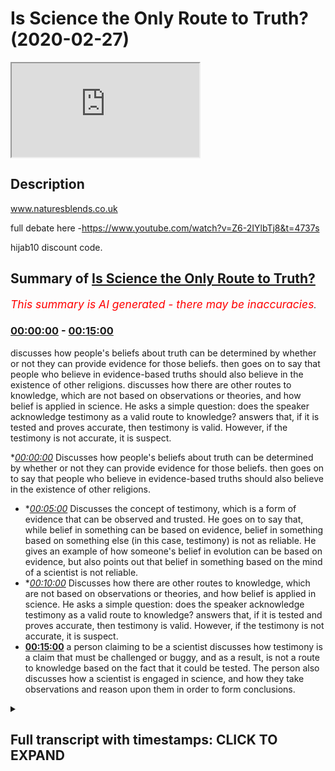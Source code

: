 # Is Science the Only Route to Truth? (2020-02-27)

<iframe loading='lazy' src='https://www.youtube.com/embed/O2DE8vQCX2Y'></iframe>

## Description

www.naturesblends.co.uk 

full debate here -https://www.youtube.com/watch?v=Z6-2IYlbTj8&t=4737s

hijab10 discount code.

## Summary of [Is Science the Only Route to Truth?](https://www.youtube.com/watch?v=O2DE8vQCX2Y)


*<span style="color:red; font-size:125%">This summary is AI generated - there may be inaccuracies</span>. [](/)*

### [00:00:00](https://www.youtube.com/watch?v=O2DE8vQCX2Y&t=0) - [00:15:00](https://www.youtube.com/watch?v=O2DE8vQCX2Y&t=900)

discusses how people's beliefs about truth can be determined by whether or not they can provide evidence for those beliefs. then goes on to say that people who believe in evidence-based truths should also believe in the existence of other religions. discusses how there are other routes to knowledge, which are not based on observations or theories, and how belief is applied in science. He asks a simple question: does the speaker acknowledge testimony as a valid route to knowledge? answers that, if it is tested and proves accurate, then testimony is valid. However, if the testimony is not accurate, it is suspect.

**[00:00:00](https://www.youtube.com/watch?v=O2DE8vQCX2Y&t=0)* Discusses how people's beliefs about truth can be determined by whether or not they can provide evidence for those beliefs. then goes on to say that people who believe in evidence-based truths should also believe in the existence of other religions.
* **[00:05:00](https://www.youtube.com/watch?v=O2DE8vQCX2Y&t=300)* Discusses the concept of testimony, which is a form of evidence that can be observed and trusted. He goes on to say that, while belief in something can be based on evidence, belief in something based on something else (in this case, testimony) is not as reliable. He gives an example of how someone's belief in evolution can be based on evidence, but also points out that belief in something based on the mind of a scientist is not reliable.
* **[00:10:00](https://www.youtube.com/watch?v=O2DE8vQCX2Y&t=600)* Discusses how there are other routes to knowledge, which are not based on observations or theories, and how belief is applied in science. He asks a simple question: does the speaker acknowledge testimony as a valid route to knowledge? answers that, if it is tested and proves accurate, then testimony is valid. However, if the testimony is not accurate, it is suspect.
* **[00:15:00](https://www.youtube.com/watch?v=O2DE8vQCX2Y&t=900)** a person claiming to be a scientist discusses how testimony is a claim that must be challenged or buggy, and as a result, is not a route to knowledge based on the fact that it could be tested. The person also discusses how a scientist is engaged in science, and how they take observations and reason upon them in order to form conclusions.

<details><summary><h2>Full transcript with timestamps: CLICK TO EXPAND</h2></summary>

[0:00:00](https://youtu.be/O2DE8vQCX2Y?t=0) Mollie Kuramoto laborer kettle guys make  
[0:00:02](https://youtu.be/O2DE8vQCX2Y?t=2) sure that you try these supplements out  
[0:00:05](https://youtu.be/O2DE8vQCX2Y?t=5) there very very good very healthy  
[0:00:07](https://youtu.be/O2DE8vQCX2Y?t=7) natural and you can check the link in  
[0:00:11](https://youtu.be/O2DE8vQCX2Y?t=11) the description box that is nature's  
[0:00:13](https://youtu.be/O2DE8vQCX2Y?t=13) blend black seed oil and they have other  
[0:00:15](https://youtu.be/O2DE8vQCX2Y?t=15) things as well oh yeah no editor boy boy  
[0:00:21](https://youtu.be/O2DE8vQCX2Y?t=21) boy  
[0:00:30](https://youtu.be/O2DE8vQCX2Y?t=30) you  
[0:00:38](https://youtu.be/O2DE8vQCX2Y?t=38) okay so this section will be a  
[0:00:40](https://youtu.be/O2DE8vQCX2Y?t=40) discussion a bit of back and forth  
[0:00:42](https://youtu.be/O2DE8vQCX2Y?t=42) between our two speakers I will be  
[0:00:44](https://youtu.be/O2DE8vQCX2Y?t=44) moderating to try and keep things on  
[0:00:46](https://youtu.be/O2DE8vQCX2Y?t=46) topic so forgive me for any mistakes I  
[0:00:49](https://youtu.be/O2DE8vQCX2Y?t=49) make hopefully I don't make any and this  
[0:00:52](https://youtu.be/O2DE8vQCX2Y?t=52) is a 15 minute section reminder that  
[0:00:54](https://youtu.be/O2DE8vQCX2Y?t=54) after the closing remarks after this  
[0:00:56](https://youtu.be/O2DE8vQCX2Y?t=56) there will be Q&A so please do send your  
[0:00:59](https://youtu.be/O2DE8vQCX2Y?t=59) Q&A questions to that slider yeah so  
[0:01:03](https://youtu.be/O2DE8vQCX2Y?t=63) without further ado whichever one of you  
[0:01:05](https://youtu.be/O2DE8vQCX2Y?t=65) wants to hello John  
[0:01:11](https://youtu.be/O2DE8vQCX2Y?t=71) yes so I think before we before we this  
[0:01:16](https://youtu.be/O2DE8vQCX2Y?t=76) before we start this discussion session  
[0:01:18](https://youtu.be/O2DE8vQCX2Y?t=78) it's very important to determine  
[0:01:20](https://youtu.be/O2DE8vQCX2Y?t=80) something do you believe your opinions  
[0:01:23](https://youtu.be/O2DE8vQCX2Y?t=83) matter or don't they matter they matter  
[0:01:25](https://youtu.be/O2DE8vQCX2Y?t=85) to me  
[0:01:26](https://youtu.be/O2DE8vQCX2Y?t=86) okay so okay don't matter to the  
[0:01:28](https://youtu.be/O2DE8vQCX2Y?t=88) universe no no because if you if you  
[0:01:30](https://youtu.be/O2DE8vQCX2Y?t=90) don't believe your own opinions matter  
[0:01:31](https://youtu.be/O2DE8vQCX2Y?t=91) then I'm not going to take them  
[0:01:32](https://youtu.be/O2DE8vQCX2Y?t=92) seriously is no point this discussion  
[0:01:33](https://youtu.be/O2DE8vQCX2Y?t=93) becomes absurd from that perspective  
[0:01:35](https://youtu.be/O2DE8vQCX2Y?t=95) then right so if the you might if you  
[0:01:37](https://youtu.be/O2DE8vQCX2Y?t=97) believe your opinions matter then  
[0:01:39](https://youtu.be/O2DE8vQCX2Y?t=99) obviously the Oh matter to us is work so  
[0:01:40](https://youtu.be/O2DE8vQCX2Y?t=100) because we're having it until until  
[0:01:42](https://youtu.be/O2DE8vQCX2Y?t=102) trying to have a discussion today  
[0:01:44](https://youtu.be/O2DE8vQCX2Y?t=104) regarding a very important topic so you  
[0:01:47](https://youtu.be/O2DE8vQCX2Y?t=107) do acknowledge your opinions matter  
[0:01:48](https://youtu.be/O2DE8vQCX2Y?t=108) right well in the confines of this room  
[0:01:52](https://youtu.be/O2DE8vQCX2Y?t=112) certainly yes so if we had this  
[0:01:54](https://youtu.be/O2DE8vQCX2Y?t=114) discussion outside this room would you  
[0:01:56](https://youtu.be/O2DE8vQCX2Y?t=116) think I mean it's a very simple question  
[0:02:00](https://youtu.be/O2DE8vQCX2Y?t=120) I mean you wouldn't be here today  
[0:02:01](https://youtu.be/O2DE8vQCX2Y?t=121) expressing your views if you didn't  
[0:02:02](https://youtu.be/O2DE8vQCX2Y?t=122) believe your opinions mattered  
[0:02:03](https://youtu.be/O2DE8vQCX2Y?t=123) well I was going to save my response to  
[0:02:07](https://youtu.be/O2DE8vQCX2Y?t=127) your challenge that why do I do this why  
[0:02:11](https://youtu.be/O2DE8vQCX2Y?t=131) don't why am I here debating for my  
[0:02:13](https://youtu.be/O2DE8vQCX2Y?t=133) closing remarks but okay I can take your  
[0:02:16](https://youtu.be/O2DE8vQCX2Y?t=136) question now I do it because I want to  
[0:02:19](https://youtu.be/O2DE8vQCX2Y?t=139) secular world you want to say I want a  
[0:02:22](https://youtu.be/O2DE8vQCX2Y?t=142) world in which religious opinions do not  
[0:02:27](https://youtu.be/O2DE8vQCX2Y?t=147) control political or educational matters  
[0:02:33](https://youtu.be/O2DE8vQCX2Y?t=153) okay so you just usually said you want a  
[0:02:36](https://youtu.be/O2DE8vQCX2Y?t=156) secular world where religious opinions  
[0:02:38](https://youtu.be/O2DE8vQCX2Y?t=158) do not have influence exactly so but to  
[0:02:41](https://youtu.be/O2DE8vQCX2Y?t=161) do that wouldn't you say if you're gonna  
[0:02:43](https://youtu.be/O2DE8vQCX2Y?t=163) be if we're gonna do this in in in a in  
[0:02:46](https://youtu.be/O2DE8vQCX2Y?t=166) a academic way at least when you say you  
[0:02:48](https://youtu.be/O2DE8vQCX2Y?t=168) would have to first understand and study  
[0:02:50](https://youtu.be/O2DE8vQCX2Y?t=170) all religions or look  
[0:02:51](https://youtu.be/O2DE8vQCX2Y?t=171) to them at least because which you  
[0:02:53](https://youtu.be/O2DE8vQCX2Y?t=173) obviously haven't done when it comes to  
[0:02:54](https://youtu.be/O2DE8vQCX2Y?t=174) Islam today right so why can't why have  
[0:02:56](https://youtu.be/O2DE8vQCX2Y?t=176) the the outlook already that that's what  
[0:02:59](https://youtu.be/O2DE8vQCX2Y?t=179) you want when you don't even know what  
[0:03:00](https://youtu.be/O2DE8vQCX2Y?t=180) Islam has to say regarding life  
[0:03:02](https://youtu.be/O2DE8vQCX2Y?t=182) regarding my life in the universe  
[0:03:04](https://youtu.be/O2DE8vQCX2Y?t=184) regarding other fundamental things that  
[0:03:06](https://youtu.be/O2DE8vQCX2Y?t=186) are relevant to us as human beings well  
[0:03:08](https://youtu.be/O2DE8vQCX2Y?t=188) that's a good question  
[0:03:10](https://youtu.be/O2DE8vQCX2Y?t=190) it's because without evidence for a god  
[0:03:14](https://youtu.be/O2DE8vQCX2Y?t=194) it doesn't really matter what any of the  
[0:03:17](https://youtu.be/O2DE8vQCX2Y?t=197) Scriptures of any religion do say so you  
[0:03:20](https://youtu.be/O2DE8vQCX2Y?t=200) might as well say that my Loch Ness  
[0:03:25](https://youtu.be/O2DE8vQCX2Y?t=205) monster is pink and like Nutella okay so  
[0:03:30](https://youtu.be/O2DE8vQCX2Y?t=210) let's try to unravel this a bit so now  
[0:03:32](https://youtu.be/O2DE8vQCX2Y?t=212) and I think it's important to highlight  
[0:03:33](https://youtu.be/O2DE8vQCX2Y?t=213) this John you seem to have a underlying  
[0:03:36](https://youtu.be/O2DE8vQCX2Y?t=216) premise which is evidence is what comes  
[0:03:39](https://youtu.be/O2DE8vQCX2Y?t=219) from observation yes and something that  
[0:03:42](https://youtu.be/O2DE8vQCX2Y?t=222) you can observe and study that way right  
[0:03:44](https://youtu.be/O2DE8vQCX2Y?t=224) yes so in other words I want I wasn't  
[0:03:46](https://youtu.be/O2DE8vQCX2Y?t=226) calling you someone who described the  
[0:03:47](https://youtu.be/O2DE8vQCX2Y?t=227) scientism if you if you and I'm sure  
[0:03:49](https://youtu.be/O2DE8vQCX2Y?t=229) everyone will acknowledge this I asked  
[0:03:51](https://youtu.be/O2DE8vQCX2Y?t=231) you to describe to something similar to  
[0:03:52](https://youtu.be/O2DE8vQCX2Y?t=232) scientism  
[0:03:53](https://youtu.be/O2DE8vQCX2Y?t=233) I don't want to label you that's what I  
[0:03:54](https://youtu.be/O2DE8vQCX2Y?t=234) said right it's just the correct you on  
[0:03:56](https://youtu.be/O2DE8vQCX2Y?t=236) that right but the point being do you  
[0:03:58](https://youtu.be/O2DE8vQCX2Y?t=238) acknowledge or is your view your outlook  
[0:04:00](https://youtu.be/O2DE8vQCX2Y?t=240) that science is the only way to truth  
[0:04:03](https://youtu.be/O2DE8vQCX2Y?t=243) yes okay good so do you not see the  
[0:04:06](https://youtu.be/O2DE8vQCX2Y?t=246) issues with that outlook or the problems  
[0:04:09](https://youtu.be/O2DE8vQCX2Y?t=249) of that outlook well you can try  
[0:04:11](https://youtu.be/O2DE8vQCX2Y?t=251) explaining it okay so okay so let me  
[0:04:13](https://youtu.be/O2DE8vQCX2Y?t=253) give you an example have you been  
[0:04:17](https://youtu.be/O2DE8vQCX2Y?t=257) have you been to India have you been to  
[0:04:20](https://youtu.be/O2DE8vQCX2Y?t=260) India no I haven't you haven't been to  
[0:04:22](https://youtu.be/O2DE8vQCX2Y?t=262) India I'd love to okay do you believe in  
[0:04:23](https://youtu.be/O2DE8vQCX2Y?t=263) the exists yes okay so you haven't been  
[0:04:27](https://youtu.be/O2DE8vQCX2Y?t=267) there you haven't observed it yet you  
[0:04:29](https://youtu.be/O2DE8vQCX2Y?t=269) believe it exists the effort is also  
[0:04:31](https://youtu.be/O2DE8vQCX2Y?t=271) insane okay so what so what do you mean  
[0:04:33](https://youtu.be/O2DE8vQCX2Y?t=273) by the evidence is very convincing  
[0:04:35](https://youtu.be/O2DE8vQCX2Y?t=275) I've seen photographs taken from space  
[0:04:38](https://youtu.be/O2DE8vQCX2Y?t=278) brilliant okay what else do we need more  
[0:04:42](https://youtu.be/O2DE8vQCX2Y?t=282) okay so okay fine no I was just giving  
[0:04:44](https://youtu.be/O2DE8vQCX2Y?t=284) you the benefit of the doubt that you  
[0:04:45](https://youtu.be/O2DE8vQCX2Y?t=285) can give us a bit more second what I  
[0:04:46](https://youtu.be/O2DE8vQCX2Y?t=286) know of people who have come from India  
[0:04:48](https://youtu.be/O2DE8vQCX2Y?t=288) yeah who have visited I think mine is  
[0:04:51](https://youtu.be/O2DE8vQCX2Y?t=291) there now okay and I I'm on messenger  
[0:04:54](https://youtu.be/O2DE8vQCX2Y?t=294) and Facebook okay with him he's  
[0:04:56](https://youtu.be/O2DE8vQCX2Y?t=296) currently where is he currently  
[0:05:00](https://youtu.be/O2DE8vQCX2Y?t=300) Calcutta currently so here's a problem  
[0:05:03](https://youtu.be/O2DE8vQCX2Y?t=303) Johnny you haven't observed India  
[0:05:06](https://youtu.be/O2DE8vQCX2Y?t=306) yourself yet you believe it exists based  
[0:05:08](https://youtu.be/O2DE8vQCX2Y?t=308) on photographs and people have been  
[0:05:10](https://youtu.be/O2DE8vQCX2Y?t=310) there now how do you know those  
[0:05:12](https://youtu.be/O2DE8vQCX2Y?t=312) photographs photographs are actually of  
[0:05:14](https://youtu.be/O2DE8vQCX2Y?t=314) India and that you know just be told  
[0:05:16](https://youtu.be/O2DE8vQCX2Y?t=316) they're of India well I think that you'd  
[0:05:24](https://youtu.be/O2DE8vQCX2Y?t=324) have to you're on a loser there because  
[0:05:26](https://youtu.be/O2DE8vQCX2Y?t=326) your hope you're having to try to  
[0:05:27](https://youtu.be/O2DE8vQCX2Y?t=327) rubbish all of the photographs taken  
[0:05:31](https://youtu.be/O2DE8vQCX2Y?t=331) from space by all of the space craft all  
[0:05:34](https://youtu.be/O2DE8vQCX2Y?t=334) of them orbiting satellites and all of  
[0:05:38](https://youtu.be/O2DE8vQCX2Y?t=338) the spacemen that have been in have you  
[0:05:40](https://youtu.be/O2DE8vQCX2Y?t=340) seen okay have you seen yourself  
[0:05:41](https://youtu.be/O2DE8vQCX2Y?t=341) satellites that are up there right now  
[0:05:44](https://youtu.be/O2DE8vQCX2Y?t=344) yes you can observe satellite have you  
[0:05:47](https://youtu.be/O2DE8vQCX2Y?t=347) observed them yourself through a  
[0:05:48](https://youtu.be/O2DE8vQCX2Y?t=348) telescope I have yes you have okay so  
[0:05:50](https://youtu.be/O2DE8vQCX2Y?t=350) here's the thing what I'm saying  
[0:05:51](https://youtu.be/O2DE8vQCX2Y?t=351) regarding India is you haven't observed  
[0:05:53](https://youtu.be/O2DE8vQCX2Y?t=353) it yourself so what I'm saying  
[0:05:55](https://youtu.be/O2DE8vQCX2Y?t=355) essentially is your belief India exists  
[0:05:57](https://youtu.be/O2DE8vQCX2Y?t=357) is based on something called testimony  
[0:05:59](https://youtu.be/O2DE8vQCX2Y?t=359) right in the it's called in philosophy  
[0:06:01](https://youtu.be/O2DE8vQCX2Y?t=361) this is known as authentic and valid  
[0:06:03](https://youtu.be/O2DE8vQCX2Y?t=363) testimony right which is by the way John  
[0:06:05](https://youtu.be/O2DE8vQCX2Y?t=365) an integral part of the scientific  
[0:06:06](https://youtu.be/O2DE8vQCX2Y?t=366) method  
[0:06:07](https://youtu.be/O2DE8vQCX2Y?t=367) well yes something you deny in your book  
[0:06:09](https://youtu.be/O2DE8vQCX2Y?t=369) itself but the the testament can itself  
[0:06:14](https://youtu.be/O2DE8vQCX2Y?t=374) be trusted I mean with the right  
[0:06:16](https://youtu.be/O2DE8vQCX2Y?t=376) equipment I can go and investigate  
[0:06:19](https://youtu.be/O2DE8vQCX2Y?t=379) sure that's a potential John but right  
[0:06:22](https://youtu.be/O2DE8vQCX2Y?t=382) now you haven't done that yet you  
[0:06:23](https://youtu.be/O2DE8vQCX2Y?t=383) believe in the exists right so your  
[0:06:26](https://youtu.be/O2DE8vQCX2Y?t=386) belief is not based upon what you can do  
[0:06:28](https://youtu.be/O2DE8vQCX2Y?t=388) as far as observing it it's based on  
[0:06:30](https://youtu.be/O2DE8vQCX2Y?t=390) something else so what I'm trying to  
[0:06:32](https://youtu.be/O2DE8vQCX2Y?t=392) highlight you John is that are you  
[0:06:34](https://youtu.be/O2DE8vQCX2Y?t=394) willing to acknowledge that there are  
[0:06:35](https://youtu.be/O2DE8vQCX2Y?t=395) other routes to knowledge other than  
[0:06:36](https://youtu.be/O2DE8vQCX2Y?t=396) just science which you're demonstrating  
[0:06:38](https://youtu.be/O2DE8vQCX2Y?t=398) right now by a highlighting that you  
[0:06:40](https://youtu.be/O2DE8vQCX2Y?t=400) believe in the existent observed it  
[0:06:42](https://youtu.be/O2DE8vQCX2Y?t=402) yourself pictures could be pictures are  
[0:06:44](https://youtu.be/O2DE8vQCX2Y?t=404) testimonial someone is telling you those  
[0:06:46](https://youtu.be/O2DE8vQCX2Y?t=406) pictures of India you're going by the  
[0:06:48](https://youtu.be/O2DE8vQCX2Y?t=408) testimony of people let me give you  
[0:06:50](https://youtu.be/O2DE8vQCX2Y?t=410) another example which may be closer to  
[0:06:52](https://youtu.be/O2DE8vQCX2Y?t=412) home which may help you a bit there if  
[0:06:53](https://youtu.be/O2DE8vQCX2Y?t=413) you don't mind right do you believe  
[0:06:55](https://youtu.be/O2DE8vQCX2Y?t=415) evolution the Darwinian mechanism is  
[0:06:57](https://youtu.be/O2DE8vQCX2Y?t=417) true yes okay I don't listen as a an X  
[0:07:03](https://youtu.be/O2DE8vQCX2Y?t=423) I'm steeped I don't use terms like I  
[0:07:06](https://youtu.be/O2DE8vQCX2Y?t=426) believe I use terms like the evidence  
[0:07:11](https://youtu.be/O2DE8vQCX2Y?t=431) is Church the evidence show shows that  
[0:07:14](https://youtu.be/O2DE8vQCX2Y?t=434) that evolution is a fact so you believe  
[0:07:17](https://youtu.be/O2DE8vQCX2Y?t=437) the Darwinian mechanism particular well  
[0:07:20](https://youtu.be/O2DE8vQCX2Y?t=440) now are you going to pin me down to a  
[0:07:22](https://youtu.be/O2DE8vQCX2Y?t=442) man who died 150 years ago or are you  
[0:07:24](https://youtu.be/O2DE8vQCX2Y?t=444) going to allow me to update us give us  
[0:07:27](https://youtu.be/O2DE8vQCX2Y?t=447) your definition how do you want equality  
[0:07:30](https://youtu.be/O2DE8vQCX2Y?t=450) on call it evolution just evolution  
[0:07:32](https://youtu.be/O2DE8vQCX2Y?t=452) engine at its basic level all evolution  
[0:07:35](https://youtu.be/O2DE8vQCX2Y?t=455) means is change and we can observe  
[0:07:39](https://youtu.be/O2DE8vQCX2Y?t=459) change happening yesterday yeah and we  
[0:07:42](https://youtu.be/O2DE8vQCX2Y?t=462) can see evidence which for which of a  
[0:07:47](https://youtu.be/O2DE8vQCX2Y?t=467) progression of things that happened in  
[0:07:49](https://youtu.be/O2DE8vQCX2Y?t=469) the past yep in the fossil record and so  
[0:07:51](https://youtu.be/O2DE8vQCX2Y?t=471) on and so the best explanation is that  
[0:07:55](https://youtu.be/O2DE8vQCX2Y?t=475) change happened in the past - okay good  
[0:07:58](https://youtu.be/O2DE8vQCX2Y?t=478) so so so this week like this good you're  
[0:08:01](https://youtu.be/O2DE8vQCX2Y?t=481) saying that so you so what I'm asking  
[0:08:02](https://youtu.be/O2DE8vQCX2Y?t=482) you specifically is do you believe the  
[0:08:05](https://youtu.be/O2DE8vQCX2Y?t=485) theory of evolution is true yes okay so  
[0:08:09](https://youtu.be/O2DE8vQCX2Y?t=489) in you saying yes have you done all of  
[0:08:12](https://youtu.be/O2DE8vQCX2Y?t=492) the observations which led to that  
[0:08:15](https://youtu.be/O2DE8vQCX2Y?t=495) conclusion basically this is the were  
[0:08:18](https://youtu.be/O2DE8vQCX2Y?t=498) you there that's coming from your own  
[0:08:21](https://youtu.be/O2DE8vQCX2Y?t=501) perspective because you said evidence is  
[0:08:23](https://youtu.be/O2DE8vQCX2Y?t=503) something which is observable yeah it's  
[0:08:25](https://youtu.be/O2DE8vQCX2Y?t=505) something that's repeatable and  
[0:08:26](https://youtu.be/O2DE8vQCX2Y?t=506) something that's sharable if anything  
[0:08:27](https://youtu.be/O2DE8vQCX2Y?t=507) and you've said also in your book and  
[0:08:28](https://youtu.be/O2DE8vQCX2Y?t=508) your videos that anything that comes  
[0:08:29](https://youtu.be/O2DE8vQCX2Y?t=509) from the human mind can't be trusted  
[0:08:32](https://youtu.be/O2DE8vQCX2Y?t=512) because it's tainted your words so the  
[0:08:35](https://youtu.be/O2DE8vQCX2Y?t=515) theory that you believe in is coming  
[0:08:37](https://youtu.be/O2DE8vQCX2Y?t=517) from the mind of a scientist no no the  
[0:08:40](https://youtu.be/O2DE8vQCX2Y?t=520) theory that I subscribe to is that  
[0:08:45](https://youtu.be/O2DE8vQCX2Y?t=525) change can be observed and potentially I  
[0:08:48](https://youtu.be/O2DE8vQCX2Y?t=528) can go and observe change you know I  
[0:08:50](https://youtu.be/O2DE8vQCX2Y?t=530) think have you seen the big petri dish  
[0:08:54](https://youtu.be/O2DE8vQCX2Y?t=534) experiment no I have a fantastic  
[0:08:56](https://youtu.be/O2DE8vQCX2Y?t=536) experiment they made a pet you know the  
[0:08:58](https://youtu.be/O2DE8vQCX2Y?t=538) petri dishes mhm yeah it's a it's a  
[0:09:01](https://youtu.be/O2DE8vQCX2Y?t=541) culture container which you put a  
[0:09:03](https://youtu.be/O2DE8vQCX2Y?t=543) nutrient jelly in and then you can grow  
[0:09:05](https://youtu.be/O2DE8vQCX2Y?t=545) bacteria okay they made a great big one  
[0:09:08](https://youtu.be/O2DE8vQCX2Y?t=548) some meter long and they've put two  
[0:09:11](https://youtu.be/O2DE8vQCX2Y?t=551) different bacteria no they put a  
[0:09:17](https://youtu.be/O2DE8vQCX2Y?t=557) bacterium same culture of bacteria in  
[0:09:20](https://youtu.be/O2DE8vQCX2Y?t=560) each end and in between them they've put  
[0:09:23](https://youtu.be/O2DE8vQCX2Y?t=563) increasing string  
[0:09:25](https://youtu.be/O2DE8vQCX2Y?t=565) of antibiotic okay 10% 20% 100% and  
[0:09:31](https://youtu.be/O2DE8vQCX2Y?t=571) initially the bacteria spread in the  
[0:09:36](https://youtu.be/O2DE8vQCX2Y?t=576) area where there's no antibiotic there's  
[0:09:39](https://youtu.be/O2DE8vQCX2Y?t=579) a video of this because it speeded up  
[0:09:41](https://youtu.be/O2DE8vQCX2Y?t=581) you know we use organisms that have a  
[0:09:44](https://youtu.be/O2DE8vQCX2Y?t=584) short lifetime because we can't observe  
[0:09:47](https://youtu.be/O2DE8vQCX2Y?t=587) yeah massive changes we don't live long  
[0:09:49](https://youtu.be/O2DE8vQCX2Y?t=589) enough okay so bacteria are perfect they  
[0:09:52](https://youtu.be/O2DE8vQCX2Y?t=592) reproduce every 20 minutes okay  
[0:09:54](https://youtu.be/O2DE8vQCX2Y?t=594) so initially they stay confined yep in  
[0:09:59](https://youtu.be/O2DE8vQCX2Y?t=599) the area where there's no antibiotic but  
[0:10:01](https://youtu.be/O2DE8vQCX2Y?t=601) a few of them you take and they can  
[0:10:03](https://youtu.be/O2DE8vQCX2Y?t=603) break out and pass into the area where  
[0:10:05](https://youtu.be/O2DE8vQCX2Y?t=605) the antibiotic is 10% okay more time  
[0:10:08](https://youtu.be/O2DE8vQCX2Y?t=608) goes by and an even smaller number  
[0:10:11](https://youtu.be/O2DE8vQCX2Y?t=611) mutate and they pass into the 20% so on  
[0:10:14](https://youtu.be/O2DE8vQCX2Y?t=614) and so forth you get a picture  
[0:10:15](https://youtu.be/O2DE8vQCX2Y?t=615) eventually they can colonize the hundred  
[0:10:17](https://youtu.be/O2DE8vQCX2Y?t=617) percent strength sure that's that's an  
[0:10:20](https://youtu.be/O2DE8vQCX2Y?t=620) observation change being a plane yes  
[0:10:23](https://youtu.be/O2DE8vQCX2Y?t=623) repeatedly sure and sherab lee yes you  
[0:10:26](https://youtu.be/O2DE8vQCX2Y?t=626) can watch it sir I agree today so let's  
[0:10:28](https://youtu.be/O2DE8vQCX2Y?t=628) make a distinction there there is a  
[0:10:30](https://youtu.be/O2DE8vQCX2Y?t=630) difference between observations of  
[0:10:31](https://youtu.be/O2DE8vQCX2Y?t=631) science and theories of science right  
[0:10:34](https://youtu.be/O2DE8vQCX2Y?t=634) yes so what I'm trying to highlight to  
[0:10:36](https://youtu.be/O2DE8vQCX2Y?t=636) you is that there are other routes to  
[0:10:38](https://youtu.be/O2DE8vQCX2Y?t=638) knowledge which are involved even within  
[0:10:40](https://youtu.be/O2DE8vQCX2Y?t=640) the scientific method itself which you  
[0:10:42](https://youtu.be/O2DE8vQCX2Y?t=642) have to rely upon for you to believe the  
[0:10:44](https://youtu.be/O2DE8vQCX2Y?t=644) conclusions of science well which you  
[0:10:46](https://youtu.be/O2DE8vQCX2Y?t=646) reject by the way so I want to know  
[0:10:48](https://youtu.be/O2DE8vQCX2Y?t=648) which way is it do you acknowledge that  
[0:10:49](https://youtu.be/O2DE8vQCX2Y?t=649) there are other routes to knowledge such  
[0:10:51](https://youtu.be/O2DE8vQCX2Y?t=651) as testimony well testimonial knowledge  
[0:10:53](https://youtu.be/O2DE8vQCX2Y?t=653) or do well firm to that science is the  
[0:10:55](https://youtu.be/O2DE8vQCX2Y?t=655) only way to truth where you are trying  
[0:10:56](https://youtu.be/O2DE8vQCX2Y?t=656) to put words into my mouth I'm asking  
[0:10:58](https://youtu.be/O2DE8vQCX2Y?t=658) you the question okay is trying to make  
[0:11:02](https://youtu.be/O2DE8vQCX2Y?t=662) me you see the trouble is the word  
[0:11:03](https://youtu.be/O2DE8vQCX2Y?t=663) belief has two meanings  
[0:11:07](https://youtu.be/O2DE8vQCX2Y?t=667) it can mean merely accepting something  
[0:11:11](https://youtu.be/O2DE8vQCX2Y?t=671) which we know to be true like you know  
[0:11:14](https://youtu.be/O2DE8vQCX2Y?t=674) if I jump off a roof of very probably  
[0:11:17](https://youtu.be/O2DE8vQCX2Y?t=677) for nobody would contest that so to all  
[0:11:22](https://youtu.be/O2DE8vQCX2Y?t=682) intents and purposes it does not need  
[0:11:24](https://youtu.be/O2DE8vQCX2Y?t=684) actively believing we can observe  
[0:11:27](https://youtu.be/O2DE8vQCX2Y?t=687) believing now in what are they calling  
[0:11:31](https://youtu.be/O2DE8vQCX2Y?t=691) give me a word for the the I'm lost  
[0:11:38](https://youtu.be/O2DE8vQCX2Y?t=698) big machine you put a person in and you  
[0:11:40](https://youtu.be/O2DE8vQCX2Y?t=700) watch his brain you put you give him  
[0:11:44](https://youtu.be/O2DE8vQCX2Y?t=704) radioactive material thank you yeah yeah  
[0:11:50](https://youtu.be/O2DE8vQCX2Y?t=710) medicals come on tell me the name that's  
[0:11:53](https://youtu.be/O2DE8vQCX2Y?t=713) it thank you mr I've been in one MRI  
[0:11:55](https://youtu.be/O2DE8vQCX2Y?t=715) scanner and the functional MRI scanner  
[0:11:59](https://youtu.be/O2DE8vQCX2Y?t=719) is the one way you can put in a decaying  
[0:12:02](https://youtu.be/O2DE8vQCX2Y?t=722) substance into the radioactivity  
[0:12:05](https://youtu.be/O2DE8vQCX2Y?t=725) decaying harmless into the bloodstream  
[0:12:07](https://youtu.be/O2DE8vQCX2Y?t=727) and watch where it congregates so if you  
[0:12:12](https://youtu.be/O2DE8vQCX2Y?t=732) give somebody in an MRI scanner pictures  
[0:12:16](https://youtu.be/O2DE8vQCX2Y?t=736) of things that need believing and  
[0:12:19](https://youtu.be/O2DE8vQCX2Y?t=739) pictures of things which are known you  
[0:12:21](https://youtu.be/O2DE8vQCX2Y?t=741) can see how actively thinking he is and  
[0:12:27](https://youtu.be/O2DE8vQCX2Y?t=747) things that need believing attract a lot  
[0:12:32](https://youtu.be/O2DE8vQCX2Y?t=752) of this activity things like my horse  
[0:12:37](https://youtu.be/O2DE8vQCX2Y?t=757) will win the race you need to actively  
[0:12:40](https://youtu.be/O2DE8vQCX2Y?t=760) believe that but things like yesterday  
[0:12:45](https://youtu.be/O2DE8vQCX2Y?t=765) this horse won the race that's a  
[0:12:47](https://youtu.be/O2DE8vQCX2Y?t=767) foregone conclusion we know that is now  
[0:12:49](https://youtu.be/O2DE8vQCX2Y?t=769) a fact you don't need to believe that if  
[0:12:52](https://youtu.be/O2DE8vQCX2Y?t=772) it was really interesting the science  
[0:12:55](https://youtu.be/O2DE8vQCX2Y?t=775) lessons I'm sure is we got a lot to  
[0:12:57](https://youtu.be/O2DE8vQCX2Y?t=777) learn from you because you asked me  
[0:12:59](https://youtu.be/O2DE8vQCX2Y?t=779) about where I need to use belief in  
[0:13:02](https://youtu.be/O2DE8vQCX2Y?t=782) science no I'm asking a very simple  
[0:13:04](https://youtu.be/O2DE8vQCX2Y?t=784) question do you acknowledge that there  
[0:13:06](https://youtu.be/O2DE8vQCX2Y?t=786) are other routes to knowledge which I'm  
[0:13:08](https://youtu.be/O2DE8vQCX2Y?t=788) Ted go to the scientific method itself  
[0:13:09](https://youtu.be/O2DE8vQCX2Y?t=789) such as testimony oh don't you  
[0:13:11](https://youtu.be/O2DE8vQCX2Y?t=791) acknowledge that or you just think just  
[0:13:13](https://youtu.be/O2DE8vQCX2Y?t=793) purely oh because according to your book  
[0:13:15](https://youtu.be/O2DE8vQCX2Y?t=795) and you may want to change your opinion  
[0:13:16](https://youtu.be/O2DE8vQCX2Y?t=796) the observations repeatable and a  
[0:13:19](https://youtu.be/O2DE8vQCX2Y?t=799) shareable . according to that type of  
[0:13:21](https://youtu.be/O2DE8vQCX2Y?t=801) definition you're pigeon holing yourself  
[0:13:23](https://youtu.be/O2DE8vQCX2Y?t=803) in many ways because you're in a way  
[0:13:25](https://youtu.be/O2DE8vQCX2Y?t=805) you're denying the scientific enterprise  
[0:13:27](https://youtu.be/O2DE8vQCX2Y?t=807) you're denying science in itself right  
[0:13:29](https://youtu.be/O2DE8vQCX2Y?t=809) because so just tell me this should you  
[0:13:32](https://youtu.be/O2DE8vQCX2Y?t=812) do you believe in the theories of  
[0:13:34](https://youtu.be/O2DE8vQCX2Y?t=814) science the theories of science do not  
[0:13:37](https://youtu.be/O2DE8vQCX2Y?t=817) need believing I'm not saying the  
[0:13:39](https://youtu.be/O2DE8vQCX2Y?t=819) absolute I'm just asking seduced right I  
[0:13:41](https://youtu.be/O2DE8vQCX2Y?t=821) wouldn't claim they were absolute I  
[0:13:42](https://youtu.be/O2DE8vQCX2Y?t=822) claim that they are the best explanation  
[0:13:45](https://youtu.be/O2DE8vQCX2Y?t=825) currently and you do you acknowledge  
[0:13:46](https://youtu.be/O2DE8vQCX2Y?t=826) that they are also it was incorporated  
[0:13:49](https://youtu.be/O2DE8vQCX2Y?t=829) in the process of getting to the theory  
[0:13:51](https://youtu.be/O2DE8vQCX2Y?t=831) there are other  
[0:13:51](https://youtu.be/O2DE8vQCX2Y?t=831) elements such as testimony reasoning  
[0:13:54](https://youtu.be/O2DE8vQCX2Y?t=834) which argumentation let done yes every  
[0:13:59](https://youtu.be/O2DE8vQCX2Y?t=839) theory makes predictions yeah and at  
[0:14:02](https://youtu.be/O2DE8vQCX2Y?t=842) that stage you can believe the  
[0:14:04](https://youtu.be/O2DE8vQCX2Y?t=844) prediction or not it we've recorded a  
[0:14:06](https://youtu.be/O2DE8vQCX2Y?t=846) hypothesis and there will be rival  
[0:14:09](https://youtu.be/O2DE8vQCX2Y?t=849) hypotheses just like their arrival  
[0:14:11](https://youtu.be/O2DE8vQCX2Y?t=851) runners in a horse race and you can  
[0:14:14](https://youtu.be/O2DE8vQCX2Y?t=854) choose your favorite okay  
[0:14:16](https://youtu.be/O2DE8vQCX2Y?t=856) and that is where belief is applied in  
[0:14:19](https://youtu.be/O2DE8vQCX2Y?t=859) science so you'll acknowledge that at  
[0:14:20](https://youtu.be/O2DE8vQCX2Y?t=860) the frontiers where we don't know okay  
[0:14:24](https://youtu.be/O2DE8vQCX2Y?t=864) so in a simple way we've got one minute  
[0:14:26](https://youtu.be/O2DE8vQCX2Y?t=866) of the about two minutes left  
[0:14:27](https://youtu.be/O2DE8vQCX2Y?t=867) do you acknowledge testimony as a valid  
[0:14:31](https://youtu.be/O2DE8vQCX2Y?t=871) route to knowledge it's a simple  
[0:14:34](https://youtu.be/O2DE8vQCX2Y?t=874) question if you eye knowledge test to me  
[0:14:38](https://youtu.be/O2DE8vQCX2Y?t=878) which can be tested I acknowledge if you  
[0:14:41](https://youtu.be/O2DE8vQCX2Y?t=881) were to tell me that I can see a  
[0:14:45](https://youtu.be/O2DE8vQCX2Y?t=885) particular satellite going past at this  
[0:14:48](https://youtu.be/O2DE8vQCX2Y?t=888) moment then I know that if I get the  
[0:14:52](https://youtu.be/O2DE8vQCX2Y?t=892) right equipment  
[0:14:53](https://youtu.be/O2DE8vQCX2Y?t=893) I can check out your test you sure but  
[0:14:56](https://youtu.be/O2DE8vQCX2Y?t=896) that's a potential John otherwise your  
[0:14:59](https://youtu.be/O2DE8vQCX2Y?t=899) testimony is very suspect yeah I don't  
[0:15:02](https://youtu.be/O2DE8vQCX2Y?t=902) think you understanding my point right  
[0:15:04](https://youtu.be/O2DE8vQCX2Y?t=904) now because I could testify to you that  
[0:15:06](https://youtu.be/O2DE8vQCX2Y?t=906) I have fairies at the bottom of my gun  
[0:15:09](https://youtu.be/O2DE8vQCX2Y?t=909) and unless you go there in check for  
[0:15:11](https://youtu.be/O2DE8vQCX2Y?t=911) yourself you should doubt me  
[0:15:13](https://youtu.be/O2DE8vQCX2Y?t=913) sure but I'm not looking to get into the  
[0:15:16](https://youtu.be/O2DE8vQCX2Y?t=916) epistemology of things I'm asking you a  
[0:15:17](https://youtu.be/O2DE8vQCX2Y?t=917) very simple question do you consider  
[0:15:19](https://youtu.be/O2DE8vQCX2Y?t=919) testimony as a fundamental root to  
[0:15:22](https://youtu.be/O2DE8vQCX2Y?t=922) knowledge something that science is also  
[0:15:23](https://youtu.be/O2DE8vQCX2Y?t=923) dependent upon only if it can be checked  
[0:15:28](https://youtu.be/O2DE8vQCX2Y?t=928) but doesn't that is a testimony that you  
[0:15:32](https://youtu.be/O2DE8vQCX2Y?t=932) don't you don't take testimony as a  
[0:15:34](https://youtu.be/O2DE8vQCX2Y?t=934) route to knowledge based on the fact  
[0:15:35](https://youtu.be/O2DE8vQCX2Y?t=935) that it could be tested that's just that  
[0:15:38](https://youtu.be/O2DE8vQCX2Y?t=938) is so because the whole point of science  
[0:15:40](https://youtu.be/O2DE8vQCX2Y?t=940) is to challenge claims yeah testimony is  
[0:15:44](https://youtu.be/O2DE8vQCX2Y?t=944) a claim okay so it must be challenged or  
[0:15:48](https://youtu.be/O2DE8vQCX2Y?t=948) buggy so in order to be scientific okay  
[0:15:51](https://youtu.be/O2DE8vQCX2Y?t=951) so let me ask you this way do you  
[0:15:52](https://youtu.be/O2DE8vQCX2Y?t=952) acknowledge that science in science and  
[0:15:55](https://youtu.be/O2DE8vQCX2Y?t=955) you keep making it as simple as possible  
[0:15:56](https://youtu.be/O2DE8vQCX2Y?t=956) when you're engaged in science a  
[0:15:58](https://youtu.be/O2DE8vQCX2Y?t=958) scientist is doing the science  
[0:16:00](https://youtu.be/O2DE8vQCX2Y?t=960) they take observations Bertrand Russell  
[0:16:02](https://youtu.be/O2DE8vQCX2Y?t=962) for example highlighted that you as a  
[0:16:04](https://youtu.be/O2DE8vQCX2Y?t=964) scientist  
[0:16:04](https://youtu.be/O2DE8vQCX2Y?t=964) you take observations and you reason  
[0:16:06](https://youtu.be/O2DE8vQCX2Y?t=966) upon the observation that is time we  
[0:16:09](https://youtu.be/O2DE8vQCX2Y?t=969) fret we more time  
[0:16:27](https://youtu.be/O2DE8vQCX2Y?t=987) you  
[0:16:30](https://youtu.be/O2DE8vQCX2Y?t=990) Mollie Kuramoto liable careful guys make  
[0:16:33](https://youtu.be/O2DE8vQCX2Y?t=993) sure that you try these supplements out  
[0:16:36](https://youtu.be/O2DE8vQCX2Y?t=996) there very very good very healthy  
[0:16:39](https://youtu.be/O2DE8vQCX2Y?t=999) natural and you can check the link in  
[0:16:42](https://youtu.be/O2DE8vQCX2Y?t=1002) the description box that is nature's  
[0:16:44](https://youtu.be/O2DE8vQCX2Y?t=1004) blend black seed oil and they have other  
[0:16:47](https://youtu.be/O2DE8vQCX2Y?t=1007) things as well oh yeah no editor boy boy  
[0:16:52](https://youtu.be/O2DE8vQCX2Y?t=1012) boy  
</details>